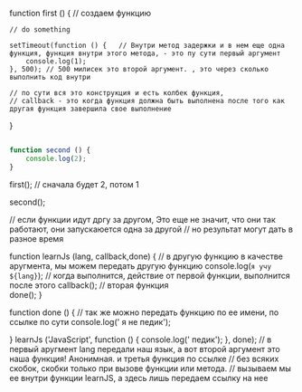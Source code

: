 


function first () {         // создаем функцию
 
    // do something

    setTimeout(function () {   // Внутри метод задержки и в нем еще одна функция, функция внутри этого метода, - это пу сути первый аргумент
        console.log(1);
    }, 500); // 500 милисек это второй аргумент. , это через сколько выполнить код внутри 

    // по сути вся это конструкция и есть колбек функция, 
    // callback - это когда функция должна быть выполнена после того как другая функция завершила свое выполнение
}

```js

function second () {
    console.log(2);
}
```

first();  // сначала будет 2, потом 1

second();


// если функции идут дргу за другом, Это еще не значит, что они так работают, они запускаюется одна за другой
// но результат могут дать в разное время


function learnJs (lang, callback,done) {      // в другую функцию в качестве аругмента, мы можем передать другую функцию
    console.log(`я учу ${lang}`);    // когда выполнится, действие от первой функции,  выполнится после этого
    callback();         // вторая функция   
    done();
}

function done () { // так же можно передать функцию по ее имени, по ссылке по сути
    console.log(' я не педик');

}
learnJs ('JavaScript', function () {
console.log(' педик');
}, done); // в первый аругмент lang передали наш язык, а вот второй аргумент это наша функция! Анонимная. и третья функция по ссылке
// без всяких скобок, скобки только при вызове функции или метода.
// вызываем мы ее внутри функции learnJS, а здесь лишь передаем ссылку на нее  

